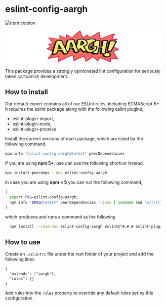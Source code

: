 # eslint-config-aargh #

[![npm version](https://badge.fury.io/js/eslint-config-aargh.svg)](https://badge.fury.io/js/eslint-config-aargh)

![AARGH](./banner.png)

This package provides a strongly opinionated lint configuration for seriously taken cartoonish development.

## How to install ##

Our default export contains all of our ESLint rules, including ECMAScript 6+. It requires the eslint package along with the following eslint plugins,

 * eslint-plugin-import,
 * eslint-plugin-node,
 * eslint-plugin-promise

Install the correct versions of each package, which are listed by the following command.

```sh
npm info "eslint-config-aargh@latest" peerDependencies
```

If you are using **npm 5+**, use can use the following shortcut instead.

```sh
npx install-peerdeps --dev eslint-config-aargh
```

In case you are using **npm < 5** you can run the following command,

```sh
(
  export PKG=eslint-config-aargh;
  npm info "$PKG@latest" peerDependencies --json | command sed 's/[\{\},]//g ; s/: /@/g' | xargs npm install --save-dev "$PKG@latest"
)
```

which produces and runs a command as the following.

```sh
  npm install --save-dev eslint-config-aargh eslint@^#.#.# eslint-plugin-import@^#.#.# eslint-plugin-node@^#.#.# eslint-plugin-promise@^#.#.#
```

## How to use ##

Create an `.eslintrc` file under the root folder of your project and add the following lines.

```
{
  "extends": ["aargh"],
  "rules": {}
}
```

Add rules into the `rules` property to override any default rules set by this configuration.